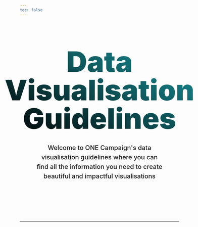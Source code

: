 ```yaml
---
toc: false
---
```


<div class="hero">
  <h1>Data Visualisation Guidelines</h1>
  <h2>Welcome to ONE Campaign's data visualisation guidelines where you can find all the information you need to create beautiful and impactful visualisations</h2>
</div>

---


<style>

.hero {
  display: flex;
  flex-direction: column;
  align-items: center;
  font-family: var(--sans-serif);
  margin: 4rem 0 8rem;
  text-wrap: balance;
  text-align: center;
}

.hero h1 {
  margin: 1rem 0;
  padding: 1rem 0;
  max-width: none;
  font-size: 14vw;
  font-weight: 900;
  line-height: 1;
  background: linear-gradient(30deg, #000, currentColor);
  -webkit-background-clip: text;
  -webkit-text-fill-color: transparent;
  background-clip: text;
  color: #1A9BA3;
}

.hero h2 {
  margin: 0;
  max-width: 80%;
  font-size: 20px;
  font-style: initial;
  font-weight: 500;
  line-height: 1.5;
  color: var(--theme-foreground-muted);
}

@media (min-width: 640px) {
  .hero h1 {
    font-size: 90px;
  }
}

</style>
